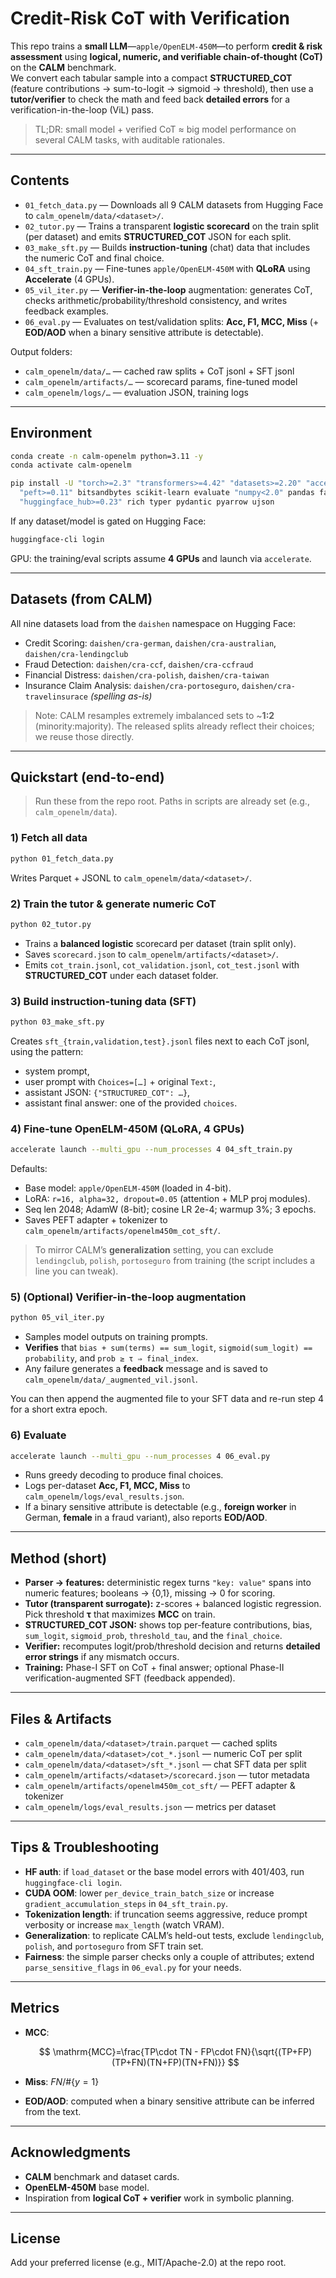 # Credit-Risk CoT with Verification

This repo trains a **small LLM**—`apple/OpenELM-450M`—to perform **credit & risk assessment** using **logical, numeric, and verifiable chain-of-thought (CoT)** on the **CALM** benchmark.  
We convert each tabular sample into a compact **STRUCTURED_COT** (feature contributions → sum-to-logit → sigmoid → threshold), then use a **tutor/verifier** to check the math and feed back **detailed errors** for a verification-in-the-loop (ViL) pass.

> TL;DR: small model + verified CoT ≈ big model performance on several CALM tasks, with auditable rationales.

---

## Contents

- `01_fetch_data.py` — Downloads all 9 CALM datasets from Hugging Face to `calm_openelm/data/<dataset>/`.
- `02_tutor.py` — Trains a transparent **logistic scorecard** on the train split (per dataset) and emits **STRUCTURED_COT** JSON for each split.
- `03_make_sft.py` — Builds **instruction-tuning** (chat) data that includes the numeric CoT and final choice.
- `04_sft_train.py` — Fine-tunes `apple/OpenELM-450M` with **QLoRA** using **Accelerate** (4 GPUs).
- `05_vil_iter.py` — **Verifier-in-the-loop** augmentation: generates CoT, checks arithmetic/probability/threshold consistency, and writes feedback examples.
- `06_eval.py` — Evaluates on test/validation splits: **Acc, F1, MCC, Miss** (+ **EOD/AOD** when a binary sensitive attribute is detectable).

Output folders:
- `calm_openelm/data/…` — cached raw splits + CoT jsonl + SFT jsonl
- `calm_openelm/artifacts/…` — scorecard params, fine-tuned model
- `calm_openelm/logs/…` — evaluation JSON, training logs

---

## Environment

```bash
conda create -n calm-openelm python=3.11 -y
conda activate calm-openelm

pip install -U "torch>=2.3" "transformers>=4.42" "datasets>=2.20" "accelerate>=0.33" \
  "peft>=0.11" bitsandbytes scikit-learn evaluate "numpy<2.0" pandas fastparquet \
  "huggingface_hub>=0.23" rich typer pydantic pyarrow ujson
````

If any dataset/model is gated on Hugging Face:

```bash
huggingface-cli login
```

GPU: the training/eval scripts assume **4 GPUs** and launch via `accelerate`.

---

## Datasets (from CALM)

All nine datasets load from the `daishen` namespace on Hugging Face:

* Credit Scoring: `daishen/cra-german`, `daishen/cra-australian`, `daishen/cra-lendingclub`
* Fraud Detection: `daishen/cra-ccf`, `daishen/cra-ccfraud`
* Financial Distress: `daishen/cra-polish`, `daishen/cra-taiwan`
* Insurance Claim Analysis: `daishen/cra-portoseguro`, `daishen/cra-travelinsurace` *(spelling as-is)*

> Note: CALM resamples extremely imbalanced sets to \~**1:2** (minority\:majority). The released splits already reflect their choices; we reuse those directly.

---

## Quickstart (end-to-end)

> Run these from the repo root. Paths in scripts are already set (e.g., `calm_openelm/data`).

### 1) Fetch all data

```bash
python 01_fetch_data.py
```

Writes Parquet + JSONL to `calm_openelm/data/<dataset>/`.

### 2) Train the tutor & generate numeric CoT

```bash
python 02_tutor.py
```

* Trains a **balanced logistic** scorecard per dataset (train split only).
* Saves `scorecard.json` to `calm_openelm/artifacts/<dataset>/`.
* Emits `cot_train.jsonl`, `cot_validation.jsonl`, `cot_test.jsonl` with **STRUCTURED\_COT** under each dataset folder.

### 3) Build instruction-tuning data (SFT)

```bash
python 03_make_sft.py
```

Creates `sft_{train,validation,test}.jsonl` files next to each CoT jsonl, using the pattern:

* system prompt,
* user prompt with `Choices=[…]` + original `Text:`,
* assistant JSON: `{"STRUCTURED_COT": …}`,
* assistant final answer: one of the provided `choices`.

### 4) Fine-tune OpenELM-450M (QLoRA, 4 GPUs)

```bash
accelerate launch --multi_gpu --num_processes 4 04_sft_train.py
```

Defaults:

* Base model: `apple/OpenELM-450M` (loaded in 4-bit).
* LoRA: `r=16, alpha=32, dropout=0.05` (attention + MLP proj modules).
* Seq len 2048; AdamW (8-bit); cosine LR 2e-4; warmup 3%; 3 epochs.
* Saves PEFT adapter + tokenizer to `calm_openelm/artifacts/openelm450m_cot_sft/`.

> To mirror CALM’s **generalization** setting, you can exclude `lendingclub`, `polish`, `portoseguro` from training (the script includes a line you can tweak).

### 5) (Optional) Verifier-in-the-loop augmentation

```bash
python 05_vil_iter.py
```

* Samples model outputs on training prompts.
* **Verifies** that `bias + sum(terms) == sum_logit`, `sigmoid(sum_logit) == probability`, and `prob ≥ τ ⇒ final_index`.
* Any failure generates a **feedback** message and is saved to `calm_openelm/data/_augmented_vil.jsonl`.

You can then append the augmented file to your SFT data and re-run step 4 for a short extra epoch.

### 6) Evaluate

```bash
accelerate launch --multi_gpu --num_processes 4 06_eval.py
```

* Runs greedy decoding to produce final choices.
* Logs per-dataset **Acc, F1, MCC, Miss** to `calm_openelm/logs/eval_results.json`.
* If a binary sensitive attribute is detectable (e.g., **foreign worker** in German, **female** in a fraud variant), also reports **EOD/AOD**.

---

## Method (short)

* **Parser → features:** deterministic regex turns `"key: value"` spans into numeric features; booleans → {0,1}, missing → 0 for scoring.
* **Tutor (transparent surrogate):** z-scores + balanced logistic regression. Pick threshold **τ** that maximizes **MCC** on train.
* **STRUCTURED\_COT JSON:** shows top per-feature contributions, bias, `sum_logit`, `sigmoid_prob`, `threshold_tau`, and the `final_choice`.
* **Verifier:** recomputes logit/prob/threshold decision and returns **detailed error strings** if any mismatch occurs.
* **Training:** Phase-I SFT on CoT + final answer; optional Phase-II verification-augmented SFT (feedback appended).

---

## Files & Artifacts

* `calm_openelm/data/<dataset>/train.parquet` — cached splits
* `calm_openelm/data/<dataset>/cot_*.jsonl` — numeric CoT per split
* `calm_openelm/data/<dataset>/sft_*.jsonl` — chat SFT data per split
* `calm_openelm/artifacts/<dataset>/scorecard.json` — tutor metadata
* `calm_openelm/artifacts/openelm450m_cot_sft/` — PEFT adapter & tokenizer
* `calm_openelm/logs/eval_results.json` — metrics per dataset

---

## Tips & Troubleshooting

* **HF auth**: if `load_dataset` or the base model errors with 401/403, run `huggingface-cli login`.
* **CUDA OOM**: lower `per_device_train_batch_size` or increase `gradient_accumulation_steps` in `04_sft_train.py`.
* **Tokenization length**: if truncation seems aggressive, reduce prompt verbosity or increase `max_length` (watch VRAM).
* **Generalization**: to replicate CALM’s held-out tests, exclude `lendingclub`, `polish`, and `portoseguro` from SFT train set.
* **Fairness**: the simple parser checks only a couple of attributes; extend `parse_sensitive_flags` in `06_eval.py` for your needs.

---

## Metrics

* **MCC**:

  $$
  \mathrm{MCC}=\frac{TP\cdot TN - FP\cdot FN}{\sqrt{(TP+FP)(TP+FN)(TN+FP)(TN+FN)}}
  $$
* **Miss**: $FN / \#\{y=1\}$
* **EOD/AOD**: computed when a binary sensitive attribute can be inferred from the text.

---

## Acknowledgments

* **CALM** benchmark and dataset cards.
* **OpenELM-450M** base model.
* Inspiration from **logical CoT + verifier** work in symbolic planning.

---

## License

Add your preferred license (e.g., MIT/Apache-2.0) at the repo root.

```
```
